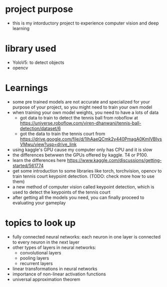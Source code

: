 # project purpose
- this is my intorductory project to experience computer vision and deep learning

# library used
- YoloV5: to detect objects
- opencv

# Learnings
- some pre trained models are not accurate and specialized for your purpose of your project, so you might need to train your own model
- when training your own model weights, you need to have a lots of data
    - got data to train to detect the tennis ball from roboflow at https://universe.roboflow.com/viren-dhanwani/tennis-ball-detection/dataset/6
    - got the data to train the tennis court from https://drive.google.com/file/d/1lhAaeQCmk2y440PmagA0KmIVBIysVMwu/view?usp=drive_link 
- using kaggle's GPU cause my computer only has CPU and it is slow
- the differences betwwen the GPUs offered by kaggle. T4 or P100.
- learn the differences here https://www.kaggle.com/discussions/getting-started/561774
- get some introduction to some libraries like torch, torchvision, opencv to train tennis court keypoint detection. (TODO: check more how to use them)
- a new method of computer vision called keypoint detection, which is used to detect the keypoints of the tennis court
- after getting all the models you need, you can finally proceed to evaluating your gameplay

# topics to look up
- fully connected neural networks: each neuron in one layer is connected to every neuron in the next layer
- other types of layers in neural networks: 
  - convolutional layers
  - pooling layers
  - recurrent layers
- linear transformations in neural networks
- importance of non-linear activation functions
- universal approximation theorem
